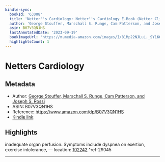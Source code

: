 ```yaml
---
kindle-sync:
  bookId: '63008'
  title: 'Netter''s Cardiology: Netter''s Cardiology E-Book (Netter Clinical Science)'
  author: 'George Stouffer, Marschall S. Runge, Cam Patterson, and Joseph S. Rossi'
  asin: B07V3QN1HS
  lastAnnotatedDate: '2023-09-19'
  bookImageUrl: 'https://m.media-amazon.com/images/I/81Mp22NJLuL._SY160.jpg'
  highlightsCount: 1
---
```

# Netters Cardiology
## Metadata
* Author: [George Stouffer, Marschall S. Runge, Cam Patterson, and Joseph S. Rossi](https://www.amazon.comundefined)
* ASIN: B07V3QN1HS
* Reference: https://www.amazon.com/dp/B07V3QN1HS
* [Kindle link](kindle://book?action=open&asin=B07V3QN1HS)

## Highlights
inadequate organ perfusion. Symptoms include dyspnea on exertion, exercise intolerance, — location: [102242](kindle://book?action=open&asin=B07V3QN1HS&location=102242) ^ref-29045

---
